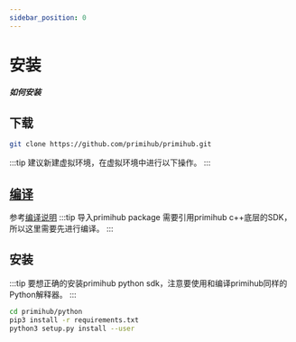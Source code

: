 ```yaml
---
sidebar_position: 0
---
```


# 安装

***如何安装***

## 下载

```bash
git clone https://github.com/primihub/primihub.git
```

:::tip
建议新建虚拟环境，在虚拟环境中进行以下操作。
:::

## [编译](../../../docs/advance-usage/start/build)

参考[编译说明](../../../docs/advance-usage/start/build)
:::tip
导入primihub package 需要引用primihub c++底层的SDK，所以这里需要先进行编译。
:::

## 安装

:::tip
要想正确的安装primihub python sdk，注意要使用和编译primihub同样的Python解释器。
:::

```bash
cd primihub/python
pip3 install -r requirements.txt
python3 setup.py install --user
```
